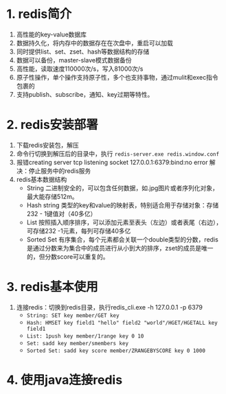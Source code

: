 # 1. redis简介
1. 高性能的key-value数据库
2. 数据持久化，将内存中的数据存在在次盘中，重启可以加载
3. 同时提供list、set、zset、hash等数据结构的存储
4. 数据可以备份，master-slave模式数据备份
5. 高性能，读取速度110000次/s，写入81000次/s
6. 原子性操作，单个操作支持原子性，多个也支持事物，通过mulit和exec指令包裹的
7. 支持publish、subscribe，通知、key过期等特性。
# 2. redis安装部署
1. 下载redis安装包，解压
2. 命令行切换到解压后的目录中，执行
		`redis-server.exe redis.window.conf`
3. 报错creating server tcp listening socket 127.0.0.1:6379:bind:no error
		解决：停止服务中的redis服务
4. redis基本数据结构
	- String 二进制安全的，可以包含任何数据，如.jpg图片或者序列化对象，最大能存储512m。
	- Hash string 类型的key和value的映射表，特别适合用于存储对象：存储232 - 1键值对（40多亿）
	- List 按照插入顺序排序，可以添加元素至表头（左边）或者表尾（右边），可存储232 -1元素，每列可存储40多亿
	- Sorted Set 有序集合，每个元素都会关联一个double类型的分数，redis是通过分数来为集合中的成员进行从小到大的排序，zset的成员是唯一的，但分数score可以重复的。
# 3. redis基本使用
1. 连接redis：切换到redis目录，执行redis_cli.exe -h 127.0.0.1 -p 6379
	- `String: SET key member/GET key`
	- `Hash: HMSET key field1 "hello" field2 "world"/HGET/HGETALL key field1`
	- `List: 1push key member/1range key 0 10`
	- `Set: sadd key member/smembers key`
	- `Sorted Set: sadd key score member/ZRANGEBYSCORE key 0 1000`
# 4. 使用java连接redis
